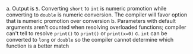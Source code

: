 a. Output is `5`. Converting `short` to `int` is numeric promotion while converting to `double` is numeric conversion. The compiler will favor option that is numeric promotion over conversion
b. Parameters with default arguments aren't counted when resolving overloaded functions; compiler can't tell to resolve `print()` to `print()` or `print(x=0)`
c. `int` can be converted to `long` or `double` so the compiler cannot determine which function is a better match
